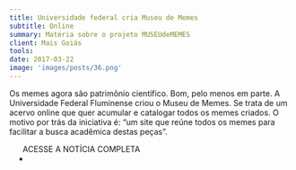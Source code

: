 ```yaml
---
title: Universidade federal cria Museu de Memes
subtitle: Online
summary: Matéria sobre o projeto MUSEUdeMEMES
client: Mais Goiás
tools: 
date: 2017-03-22
image: 'images/posts/36.png'
---
```


Os memes agora são patrimônio científico. Bom, pelo menos em parte. A Universidade Federal Fluminense criou o Museu de Memes. Se trata de um acervo online que quer acumular e catalogar todos os memes criados. O motivo por trás da iniciativa é: “um site que reúne todos os memes para facilitar a busca acadêmica destas peças”.

<div class="post__share"><ul class="share__list list-reset">ACESSE A NOTÍCIA COMPLETA<li class="share__item" style="margin-left: 10px"><a class="share__link share__facebook" style="background: #fa5657" href="https://www.maisgoias.com.br/tecnologia/universidade-federal-fluminense-cria-o-museu-de-memes 
onclick=window.open(this.href, 'pop-up', 'left=20,top=20,width=500,height=500,toolbar=1,resizable=0'); return false;" title="Link" rel="nofollow"><i class="fa-solid fa-link"></i></a></li></ul></div>
<!-- <div class="gallery-box"><div class="gallery"><img src="/clipping/images/example-1.jpg" loading="lazy" alt="Project"><img src="/clipping/images/example-2.jpg" loading="lazy" alt="Project"></div><em>Gallery / <a href="https://www.freepik.com/" target="_blank">Freepic</a></em></div> -->